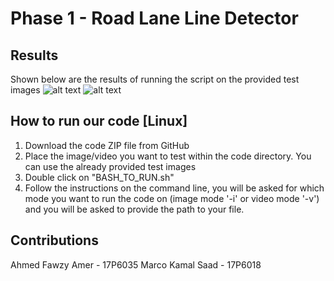 # Phase 1 - Road Lane Line Detector


## Results

Shown below are the results of running the script on the provided test images
![alt text](test_results_1.png)
![alt text](test_results_2.png)

## How to run our code [Linux]

1. Download the code ZIP file from GitHub
2. Place the image/video you want to test within the code directory. You can use the already provided test images
3. Double click on "BASH_TO_RUN.sh"
4. Follow the instructions on the command line, you will be asked for which mode you want to run the code on (image mode '-i' or video mode '-v') and you will be asked to provide the path to your file.

## Contributions
Ahmed Fawzy Amer - 17P6035
Marco Kamal Saad - 17P6018

